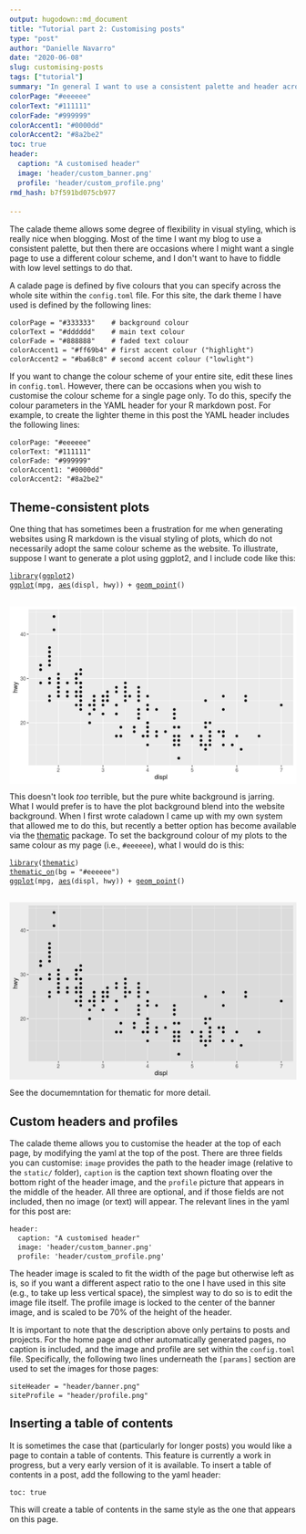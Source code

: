 ```yaml
---
output: hugodown::md_document
title: "Tutorial part 2: Customising posts"
type: "post"
author: "Danielle Navarro"
date: "2020-06-08"
slug: customising-posts
tags: ["tutorial"]
summary: "In general I want to use a consistent palette and header across a site, but there are occasions where I might want a single page to use a different style. I don’t want to have to edit with low level settings to do that. In the second part of the tutorial I discuss this kind of customisation."
colorPage: "#eeeeee"
colorText: "#111111"
colorFade: "#999999"
colorAccent1: "#0000dd"
colorAccent2: "#8a2be2"
toc: true
header:
  caption: "A customised header"
  image: 'header/custom_banner.png'
  profile: 'header/custom_profile.png'
rmd_hash: b7f591bd075cb977

---
```


The calade theme allows some degree of flexibility in visual styling, which is really nice when blogging. Most of the time I want my blog to use a consistent palette, but then there are occasions where I might want a single page to use a different colour scheme, and I don't want to have to fiddle with low level settings to do that.

A calade page is defined by five colours that you can specify across the whole site within the `config.toml` file. For this site, the dark theme I have used is defined by the following lines:

    colorPage = "#333333"    # background colour
    colorText = "#dddddd"    # main text colour
    colorFade = "#888888"    # faded text colour
    colorAccent1 = "#ff69b4" # first accent colour ("highlight")
    colorAccent2 = "#ba68c8" # second accent colour ("lowlight")

If you want to change the colour scheme of your entire site, edit these lines in `config.toml`. However, there can be occasions when you wish to customise the colour scheme for a single page only. To do this, specify the colour parameters in the YAML header for your R markdown post. For example, to create the lighter theme in this post the YAML header includes the following lines:

    colorPage: "#eeeeee"
    colorText: "#111111"
    colorFade: "#999999"
    colorAccent1: "#0000dd"
    colorAccent2: "#8a2be2"

Theme-consistent plots
----------------------

One thing that has sometimes been a frustration for me when generating websites using R markdown is the visual styling of plots, which do not necessarily adopt the same colour scheme as the website. To illustrate, suppose I want to generate a plot using ggplot2, and I include code like this:

<div class="highlight">

<pre class='chroma'><code class='language-r' data-lang='r'><span class='kr'><a href='https://rdrr.io/r/base/library.html'>library</a></span><span class='o'>(</span><span class='nv'><a href='http://ggplot2.tidyverse.org'>ggplot2</a></span><span class='o'>)</span>
<span class='nf'><a href='https://ggplot2.tidyverse.org/reference/ggplot.html'>ggplot</a></span><span class='o'>(</span><span class='nv'>mpg</span>, <span class='nf'><a href='https://ggplot2.tidyverse.org/reference/aes.html'>aes</a></span><span class='o'>(</span><span class='nv'>displ</span>, <span class='nv'>hwy</span><span class='o'>)</span><span class='o'>)</span> <span class='o'>+</span> <span class='nf'><a href='https://ggplot2.tidyverse.org/reference/geom_point.html'>geom_point</a></span><span class='o'>(</span><span class='o'>)</span> 

</code></pre>
<img src="figs/unnamed-chunk-1-1.png" width="700px" style="display: block; margin: auto;" />

</div>

This doesn't look *too* terrible, but the pure white background is jarring. What I would prefer is to have the plot background blend into the website background. When I first wrote caladown I came up with my own system that allowed me to do this, but recently a better option has become available via the [thematic](https://github.com/rstudio/thematic/) package. To set the background colour of my plots to the same colour as my page (i.e., `#eeeeee`), what I would do is this:

<div class="highlight">

<pre class='chroma'><code class='language-r' data-lang='r'><span class='kr'><a href='https://rdrr.io/r/base/library.html'>library</a></span><span class='o'>(</span><span class='nv'><a href='https://rstudio.github.io/thematic/'>thematic</a></span><span class='o'>)</span>
<span class='nf'><a href='https://rstudio.github.io/thematic/reference/thematic_on.html'>thematic_on</a></span><span class='o'>(</span>bg <span class='o'>=</span> <span class='s'>"#eeeeee"</span><span class='o'>)</span>
<span class='nf'><a href='https://ggplot2.tidyverse.org/reference/ggplot.html'>ggplot</a></span><span class='o'>(</span><span class='nv'>mpg</span>, <span class='nf'><a href='https://ggplot2.tidyverse.org/reference/aes.html'>aes</a></span><span class='o'>(</span><span class='nv'>displ</span>, <span class='nv'>hwy</span><span class='o'>)</span><span class='o'>)</span> <span class='o'>+</span> <span class='nf'><a href='https://ggplot2.tidyverse.org/reference/geom_point.html'>geom_point</a></span><span class='o'>(</span><span class='o'>)</span> 

</code></pre>
<img src="figs/unnamed-chunk-2-1.png" width="700px" style="display: block; margin: auto;" />

</div>

See the documemntation for thematic for more detail.

Custom headers and profiles
---------------------------

The calade theme allows you to customise the header at the top of each page, by modifying the yaml at the top of the post. There are three fields you can customise: `image` provides the path to the header image (relative to the `static/` folder), `caption` is the caption text shown floating over the bottom right of the header image, and the `profile` picture that appears in the middle of the header. All three are optional, and if those fields are not included, then no image (or text) will appear. The relevant lines in the yaml for this post are:

    header:
      caption: "A customised header"
      image: 'header/custom_banner.png'
      profile: 'header/custom_profile.png'

The header image is scaled to fit the width of the page but otherwise left as is, so if you want a different aspect ratio to the one I have used in this site (e.g., to take up less vertical space), the simplest way to do so is to edit the image file itself. The profile image is locked to the center of the banner image, and is scaled to be 70% of the height of the header.

It is important to note that the description above only pertains to posts and projects. For the home page and other automatically generated pages, no caption is included, and the image and profile are set within the `config.toml` file. Specifically, the following two lines underneath the `[params]` section are used to set the images for those pages:

    siteHeader = "header/banner.png"
    siteProfile = "header/profile.png"

Inserting a table of contents
-----------------------------

It is sometimes the case that (particularly for longer posts) you would like a page to contain a table of contents. This feature is currently a work in progress, but a very early version of it is available. To insert a table of contents in a post, add the following to the yaml header:

    toc: true

This will create a table of contents in the same style as the one that appears on this page.

